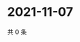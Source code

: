 # 2021-11-07

共 0 条

<!-- BEGIN WEIBO -->
<!-- 最后更新时间 Sun Nov 07 2021 18:08:57 GMT+0800 (China Standard Time) -->

<!-- END WEIBO -->
